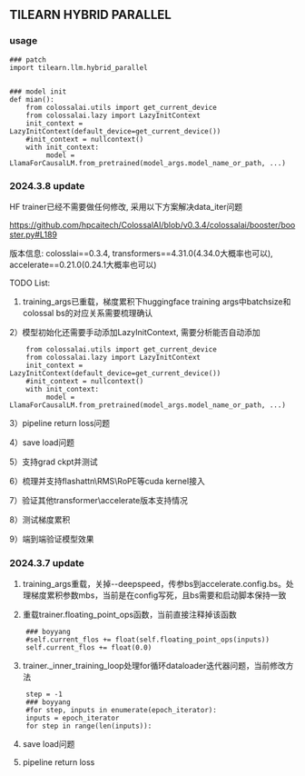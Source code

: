 ## TILEARN HYBRID PARALLEL

### usage

```python3
### patch 
import tilearn.llm.hybrid_parallel


### model init
def mian():
    from colossalai.utils import get_current_device
    from colossalai.lazy import LazyInitContext
    init_context = LazyInitContext(default_device=get_current_device())
    #init_context = nullcontext()
    with init_context:
         model = LlamaForCausalLM.from_pretrained(model_args.model_name_or_path, ...)
```

### 2024.3.8 update

HF trainer已经不需要做任何修改, 采用以下方案解决data_iter问题

https://github.com/hpcaitech/ColossalAI/blob/v0.3.4/colossalai/booster/booster.py#L189

版本信息: colosslai==0.3.4, transformers==4.31.0(4.34.0大概率也可以), accelerate==0.21.0(0.24.1大概率也可以)

TODO List:

1) training_args已重载，梯度累积下huggingface training args中batchsize和colossal bs的对应关系需要梳理确认

2）模型初始化还需要手动添加LazyInitContext, 需要分析能否自动添加
```python3
    from colossalai.utils import get_current_device
    from colossalai.lazy import LazyInitContext
    init_context = LazyInitContext(default_device=get_current_device())
    #init_context = nullcontext()
    with init_context:
         model = LlamaForCausalLM.from_pretrained(model_args.model_name_or_path, ...)
```

3）pipeline return loss问题

4）save load问题

5）支持grad ckpt并测试

6）梳理并支持flashattn\RMS\RoPE等cuda kernel接入

7）验证其他transformer\accelerate版本支持情况

8）测试梯度累积

9）端到端验证模型效果

### 2024.3.7 update

1) training_args重载，关掉--deepspeed，传参bs到accelerate.config.bs。处理梯度累积参数mbs，当前是在config写死，且bs需要和启动脚本保持一致

2) 重载trainer.floating_point_ops函数，当前直接注释掉该函数
```python3
    ### boyyang
    #self.current_flos += float(self.floating_point_ops(inputs))
    self.current_flos += float(0.0)
```

3) trainer._inner_training_loop处理for循环dataloader迭代器问题，当前修改方法
```python3
    step = -1
    ### boyyang
    #for step, inputs in enumerate(epoch_iterator):
    inputs = epoch_iterator
    for step in range(len(inputs)):
```

4) save load问题

5) pipeline return loss
